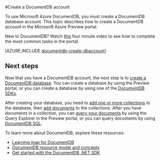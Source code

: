 <properties 
	pageTitle="Create a DocumentDB account | Azure" 
	description="Learn how to create a DocumentDB NoSQL document database account and choose account settings in the Azure Preview portal." 
	services="documentdb" 
	documentationCenter="" 
	authors="mimig1" 
	manager="jhubbard" 
	editor="monicar"/>

<tags 
	ms.service="documentdb" 
	ms.workload="data-services" 
	ms.tgt_pltfrm="na" 
	ms.devlang="na" 
	ms.topic="get-started-article" 
	ms.date="05/21/2015" 
	ms.author="mimig"/>

#Create a DocumentDB account

To use Microsoft Azure DocumentDB, you must create a DocumentDB database account.  This topic describes how to create a DocumentDB account in the Microsoft Azure Preview portal.  

New to DocumentDB? Watch [this](http://azure.microsoft.com/documentation/videos/create-documentdb-on-azure/) four minute video to see how to complete the most common tasks in the portal.

[AZURE.INCLUDE [documentdb-create-dbaccount](../includes/documentdb-create-dbaccount.md)]

## Next steps

Now that you have a DocumentDB account, the next step is to [create a DocumentDB database](documentdb-create-database.md). You can create a database by using the Preview portal, or you can create a database by using one of the [DocumentDB SDKs](https://msdn.microsoft.com/library/azure/dn781482.aspx).

After creating your database, you need to [add one or more collections](documentdb-create-collection.md) to the database, then [add documents](documentdb-view-json-document-explorer.md) to the collections. After you have documents in a collection, you can [query your documents](documentdb-query-collections-query-explorer.md) by using the Query Explorer in the Preview portal, or you can query documents by using [DocumentDB SQL](documentdb-sql-query.md).

To learn more about DocumentDB, explore these resources:

-	[Learning map for DocumentDB](documentdb-learning-map.md)
-	[DocumentDB resource model and concepts](documentdb-resources.md)
-	[Get started with the DocumentDB .NET SDK](documentdb-get-started.md)


